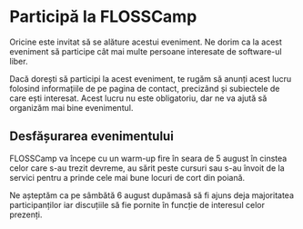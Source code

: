 Participă la FLOSSCamp
======================

Oricine este invitat să se alăture acestui eveniment.
Ne dorim ca la acest eveniment să participe cât mai multe persoane
interesate de software-ul liber.

Dacă dorești să participi la acest eveniment, te rugăm să anunți acest lucru
folosind informațiile de pe pagina de contact, precizând și subiectele
de care ești interesat.
Acest lucru nu este obligatoriu, dar ne va ajută să organizăm mai
bine evenimentul.


Desfășurarea evenimentului
--------------------------

FLOSSCamp va începe cu un warm-up fire în seara de 5 august în cinstea celor
care s-au trezit devreme, au sărit peste cursuri sau s-au învoit de la servici
pentru a prinde cele mai bune locuri de cort din poiană.

Ne așteptăm ca pe sâmbătă 6 august dupămasă să fi ajuns deja majoritatea
participanților iar discuțiile să fie pornite în funcție de interesul celor
prezenți.
